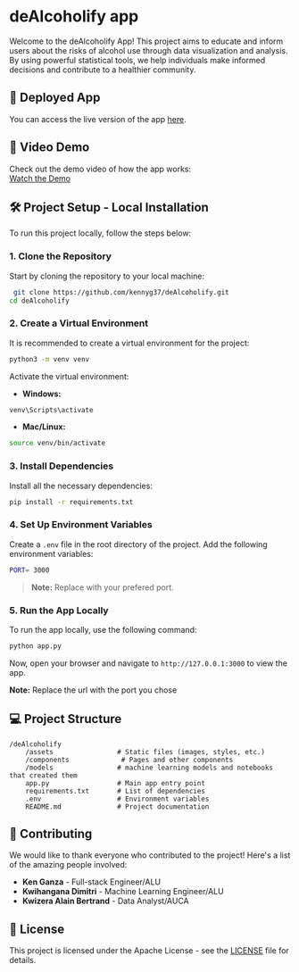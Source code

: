 

# deAlcoholify app

Welcome to the deAlcoholify App! This project aims to educate and inform users about the risks of alcohol use through data visualization and analysis. By using powerful statistical tools, we help individuals make informed decisions and contribute to a healthier community.

## 🚀 Deployed App

You can access the live version of the app [here](https://dealcoholify.onrender.com).

## 🎥 Video Demo

Check out the demo video of how the app works:  
[Watch the Demo](https://drive.google.com/drive/folders/1QdDYwiG8SCY5D7xOZjWGfk63MQ80pQ0d?usp=drive_link)

## 🛠 Project Setup - Local Installation

To run this project locally, follow the steps below:

### 1. Clone the Repository

Start by cloning the repository to your local machine:

```bash
 git clone https://github.com/kennyg37/deAlcoholify.git
cd deAlcoholify
```

### 2. Create a Virtual Environment

It is recommended to create a virtual environment for the project:

```bash
python3 -m venv venv
```

Activate the virtual environment:
- **Windows:**

```bash
venv\Scripts\activate
```

- **Mac/Linux:**

```bash
source venv/bin/activate
```

### 3. Install Dependencies

Install all the necessary dependencies:

```bash
pip install -r requirements.txt
```

### 4. Set Up Environment Variables

Create a `.env` file in the root directory of the project. Add the following environment variables:

```bash
PORT= 3000
```

> **Note:** Replace with your prefered port.


### 5. Run the App Locally

To run the app locally, use the following command:

```bash
python app.py
```

Now, open your browser and navigate to `http://127.0.0.1:3000` to view the app.

**Note:** Replace the url with the port you chose

## 💻 Project Structure

```
/deAlcoholify
    /assets                # Static files (images, styles, etc.)
    /components             # Pages and other components
    /models                # machine learning models and notebooks that created them
    app.py                 # Main app entry point
    requirements.txt       # List of dependencies
    .env                   # Environment variables
    README.md              # Project documentation
```

## 👥 Contributing

We would like to thank everyone who contributed to the project! Here's a list of the amazing people involved:

- **Ken Ganza** - Full-stack Engineer/ALU
- **Kwihangana Dimitri** - Machine Learning Engineer/ALU
- **Kwizera Alain Bertrand** - Data Analyst/AUCA

## 🔧 License

This project is licensed under the Apache License - see the [LICENSE](LICENSE) file for details.
